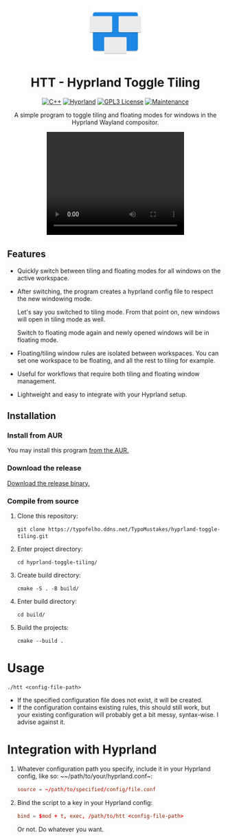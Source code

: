 <div align="center">
<img src="assets/icon.svg" alt="HTT logo" width="120" height="120"/>

# HTT - Hyprland Toggle Tiling

[![C++](https://img.shields.io/badge/Built_with_C%2B%2B-a?style=for-the-badge&logo=cplusplus&labelColor=%230062A1&color=black)](https://cplusplus.com/)
[![Hyprland](https://img.shields.io/badge/Hyprland-a?style=for-the-badge&logo=hyprland&labelColor=black&color=%2367E8F9)](https://hyprland.org/)
[![GPL3 License](https://img.shields.io/badge/GPL3_License-a?style=for-the-badge&logo=gnu&logoColor=black&labelColor=white&color=black)](https://typofelho.ddns.net/TypoMustakes/hyprland-toggle-tiling/src/branch/master/LICENSE)
[![Maintenance](https://img.shields.io/badge/Maintained-a?style=for-the-badge&logo=ticktick&logoColor=white&labelColor=black&color=white
)](https://typofelho.ddns.net/TypoMustakes/hyprland-toggle-tiling/graph)

A simple program to toggle tiling and floating modes for windows in the Hyprland Wayland compositor.

<video width="320" height="240" controls>
  <source src="./assets/demo.webm" type="video/webm">
</video>

</div>

## Features

- Quickly switch between tiling and floating modes for all windows on the active workspace.
- After switching, the program creates a hyprland config file to respect the new windowing mode.

  Let's say you switched to tiling mode. From that point on, new windows will open in tiling mode as well.

  Switch to floating mode again and newly opened windows will be in floating mode.
- Floating/tiling window rules are isolated between workspaces. You can set one workspace to be floating, and all the rest to tiling for example.
- Useful for workflows that require both tiling and floating window management.
- Lightweight and easy to integrate with your Hyprland setup.

## Installation

### Install from AUR

You may install this program [from the AUR.](https://aur.archlinux.org/packages/hyprland-toggle-tiling-git)

### Download the release

[Download the release binary.](https://typofelho.ddns.net/TypoMustakes/hyprland-toggle-tiling/releases/tag/1.1.0)

### Compile from source

1. Clone this repository:
    ```shell
    git clone https://typofelho.ddns.net/TypoMustakes/hyprland-toggle-tiling.git
    ```

2. Enter project directory:
    ```shell
    cd hyprland-toggle-tiling/
    ```

3. Create build directory:
    ```shell
    cmake -S . -B build/
    ```

4. Enter build directory:
    ```shell
    cd build/
    ```

5. Build the projects:
    ```shell
    cmake --build .
    ```

# Usage
```shell
./htt <config-file-path>
```
- If the specified configuration file does not exist, it will be created.
- If the configuration contains existing rules, this should still work, but your existing configuration will probably get a bit messy, syntax-wise. I advise against it.

# Integration with Hyprland
1. Whatever configuration path you specify, include it in your Hyprland config, like so:
   ~~/path/to/your/hyprland.conf~:
   ```conf
   source = ~/path/to/specified/config/file.conf
   ```

2. Bind the script to a key in your Hyprland config:
    ```conf
    bind = $mod + t, exec, /path/to/htt <config-file-path>
    ```

    Or not. Do whatever you want.

